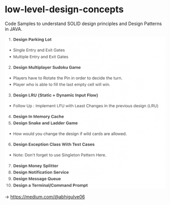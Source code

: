 # low-level-design-concepts
Code Samples to understand SOLID design principles and Design Patterns in JAVA.

![LLD Problems](https://github.com/samarthgupta98/low-level-design-concepts/blob/Apri20/Screenshot%202022-03-29%20at%2010.38.05%20AM.png)

-> https://medium.com/@abhigulve06
